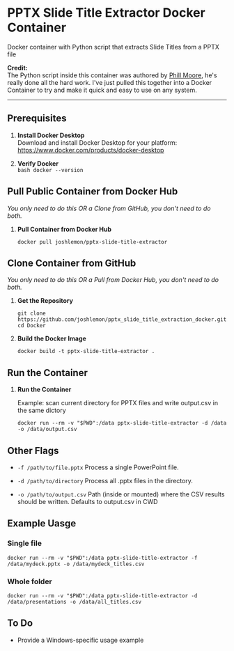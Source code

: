# PPTX Slide Title Extractor Docker Container
Docker container with Python script that extracts Slide Titles from a PPTX file

**Credit:**  
The Python script inside this container was authored by [Phill Moore](https://github.com/randomaccess3), he's really done all the hard work. I've just pulled this together into a Docker Container to try and make it quick and easy to use on any system.

---

## Prerequisites

1. **Install Docker Desktop**  
   Download and install Docker Desktop for your platform:  
   https://www.docker.com/products/docker-desktop

2. **Verify Docker**  
   ```bash docker --version```

## Pull Public Container from Docker Hub

_You only need to do this OR a Clone from GitHub, you don't need to do both._

1.  **Pull Container from Docker Hub**
    ```
    docker pull joshlemon/pptx-slide-title-extractor
    ```

## Clone Container from GitHub

_You only need to do this OR a Pull from Docker Hub, you don't need to do both._

1.  **Get the Repository**
    
    ```
    git clone https://github.com/joshlemon/pptx_slide_title_extraction_docker.git 
    cd Docker 
    ```

2. **Build the Docker Image**
   
   ``` docker build -t pptx-slide-title-extractor . ```


## Run the Container

1. **Run the Container**
   
   Example: scan current directory for PPTX files and write output.csv in the same dictory
   
   ``` 
   docker run --rm -v "$PWD":/data pptx-slide-title-extractor -d /data -o /data/output.csv
   ```

## Other Flags

- `-f /path/to/file.pptx`
Process a single PowerPoint file.

- `-d /path/to/directory`
Process all .pptx files in the directory.

- `-o /path/to/output.csv`
Path (inside or mounted) where the CSV results should be written. Defaults to output.csv in CWD

## Example Uasge

### Single file
```
docker run --rm -v "$PWD":/data pptx-slide-title-extractor -f /data/mydeck.pptx -o /data/mydeck_titles.csv
```

### Whole folder
```
docker run --rm -v "$PWD":/data pptx-slide-title-extractor -d /data/presentations -o /data/all_titles.csv
```

## To Do
- Provide a Windows-specific usage example